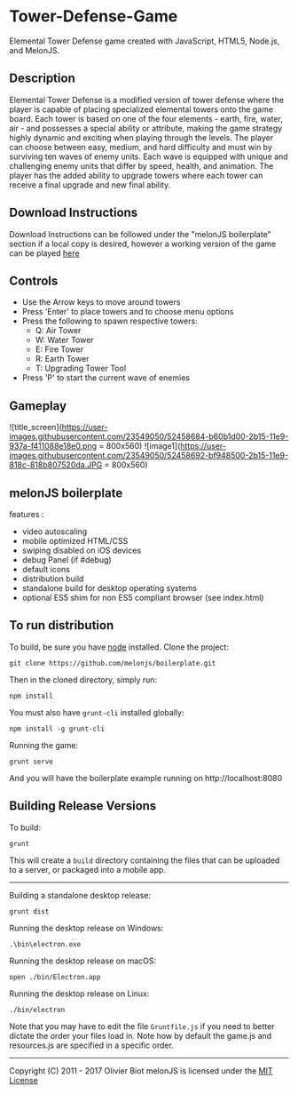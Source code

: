 # Tower-Defense-Game
Elemental Tower Defense game created with JavaScript, HTML5, Node.js, and MelonJS.

## Description
Elemental Tower Defense is a modified version of tower defense where the player is capable of placing specialized elemental towers onto the game board. Each tower is based on one of the four elements - earth, fire, water, air - and possesses a special ability or attribute, making the game strategy highly dynamic and exciting when playing through the levels. The player can choose between easy, medium, and hard difficulty and must win by surviving ten waves of enemy units. Each wave is equipped with unique and challenging enemy units that differ by speed, health, and animation. The player has the added ability to upgrade towers where each tower can receive a final upgrade and new final ability.

## Download Instructions
Download Instructions can be followed under the "melonJS boilerplate" section if a local copy is desired, however a working version of the game can be played [here](https://frandyjayr.github.io/Tower-Defense-Game/)

## Controls
- Use the Arrow keys to move around towers
- Press 'Enter' to place towers and to choose menu options
- Press the following to spawn respective towers:
	- Q: Air Tower
	- W: Water Tower
	- E: Fire Tower
	- R: Earth Tower
	- T: Upgrading Tower Tool
- Press 'P' to start the current wave of enemies

## Gameplay 
![title_screen](https://user-images.githubusercontent.com/23549050/52458684-b60b1d00-2b15-11e9-937a-f411088e18e0.png = 800x560)
![image1](https://user-images.githubusercontent.com/23549050/52458692-bf948500-2b15-11e9-818c-818b807520da.JPG = 800x560)


melonJS boilerplate
-------------------------------------------------------------------------------

features :
- video autoscaling
- mobile optimized HTML/CSS
- swiping disabled on iOS devices
- debug Panel (if #debug)
- default icons
- distribution build
- standalone build for desktop operating systems
- optional ES5 shim for non ES5 compliant browser (see index.html)

## To run distribution

To build, be sure you have [node](http://nodejs.org) installed. Clone the project:

    git clone https://github.com/melonjs/boilerplate.git

Then in the cloned directory, simply run:

    npm install

You must also have `grunt-cli` installed globally:

    npm install -g grunt-cli

Running the game:

	grunt serve

And you will have the boilerplate example running on http://localhost:8080

## Building Release Versions

To build:

    grunt

This will create a `build` directory containing the files that can be uploaded to a server, or packaged into a mobile app.

----

Building a standalone desktop release:

    grunt dist

Running the desktop release on Windows:

    .\bin\electron.exe

Running the desktop release on macOS:

    open ./bin/Electron.app

Running the desktop release on Linux:

    ./bin/electron

Note that you may have to edit the file `Gruntfile.js` if you need to better dictate the order your files load in. Note how by default the game.js and resources.js are specified in a specific order.

-------------------------------------------------------------------------------
Copyright (C) 2011 - 2017 Olivier Biot
melonJS is licensed under the [MIT License](http://www.opensource.org/licenses/mit-license.php)
